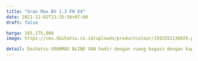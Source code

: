 ```yaml
---
title: "Gran Max BV 1.3 FH E4"
date: 2021-12-02T13:35:56+07:00
draft: false

harga: 165,175,000
image: https://cms.daihatsu.co.id/uploads/productcolour/1592551136029.png

detail: Daihatsu GRANMAX BLIND VAN hadir dengan ruang bagasi dengan kapasitas yang besar, muat untuk menyimpan bermacam barang bawaan di setiap aktivitas Anda. Selain itu GRANMAX BLIND VAN juga memiliki mesin yang bandel, sehingga dapat digunakan untuk seluruh kebutuhan Anda.
---
```


